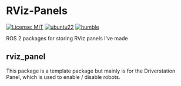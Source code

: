 # RViz-Panels

[![License: MIT](https://img.shields.io/badge/License-MIT-green.svg)](https://opensource.org/licenses/MIT)
[![ubuntu22](https://img.shields.io/badge/-UBUNTU_22.04-orange?style=flat-square&logo=ubuntu&logoColor=white)](https://releases.ubuntu.com/jammy/)
[![humble](https://img.shields.io/badge/-HUMBLE-blue?style=flat-square&logo=ros)](https://docs.ros.org/en/humble/index.html)

ROS 2 packages for storing RViz panels I've made

## rviz_panel
This package is a template package but mainly is for the Driverstation Panel, which is used to enable / disable robots.
